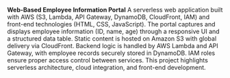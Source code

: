
**Web-Based Employee Information Portal**
A serverless web application built with AWS (S3, Lambda, API Gateway, DynamoDB, CloudFront, IAM) and front-end technologies (HTML, CSS, JavaScript). The portal captures and displays employee information (ID, name, age) through a responsive UI and a structured data table. Static content is hosted on Amazon S3 with global delivery via CloudFront. Backend logic is handled by AWS Lambda and API Gateway, with employee records securely stored in DynamoDB. IAM roles ensure proper access control between services. This project highlights serverless architecture, cloud integration, and front-end development.
